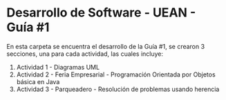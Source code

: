 # Desarrollo de Software - UEAN - Guía #1

En esta carpeta se encuentra el desarrollo de la Guía #1, se crearon 3 secciones, una para cada actividad, las cuales incluye:
1. Actividad 1 - Diagramas UML
2. Actividad 2 - Feria Empresarial - Programación Orientada por Objetos básica en Java
3. Actividad 3 - Parqueadero - Resolución de problemas usando herencia